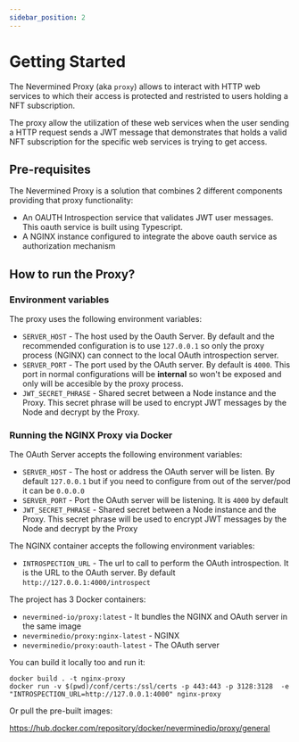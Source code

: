 ```yaml
---
sidebar_position: 2
---
```


# Getting Started

The Nevermined Proxy (aka `proxy`) allows to interact with HTTP web services to which their access is protected and restristed to users holding a NFT subscription.

The proxy allow the utilization of these web services when the user sending a HTTP request sends a JWT message that demonstrates that holds a valid NFT subscription for the specific web services is trying to get access.

## Pre-requisites

The Nevermined Proxy is a solution that combines 2 different components providing that proxy functionality:

* An OAUTH Introspection service that validates JWT user messages. This oauth service is built using Typescript.
* A NGINX instance configured to integrate the above oauth service as authorization mechanism

## How to run the Proxy?

### Environment variables

The proxy uses the following environment variables:

* `SERVER_HOST` - The host used by the Oauth Server. By default and the recommended configuration is to use `127.0.0.1` so only the proxy process (NGINX) can connect to the local OAuth introspection server.
* `SERVER_PORT` - The port used by the OAuth server. By default is `4000`. This port in normal configurations will be **internal** so won't be exposed and only will be accesible by the proxy process.
* `JWT_SECRET_PHRASE` - Shared secret between a Node instance and the Proxy. This secret phrase will be used to encrypt JWT messages by the Node and decrypt by the Proxy.

### Running the NGINX Proxy via Docker

The OAuth Server accepts the following environment variables:

* `SERVER_HOST` - The host or address the OAuth server will be listen. By default `127.0.0.1` but if you need to configure from out of the server/pod it can be `0.0.0.0`
* `SERVER_PORT` - Port the OAuth server will be listening. It is `4000` by default
* `JWT_SECRET_PHRASE` - Shared secret between a Node instance and the Proxy. This secret phrase will be used to encrypt JWT messages by the Node and decrypt by the Proxy

The NGINX container accepts the following environment variables:

* `INTROSPECTION_URL` - The url to call to perform the OAuth introspection. It is the URL to the OAuth server. By default `http://127.0.0.1:4000/introspect`

The project has 3 Docker containers:

* `nevermined-io/proxy:latest` - It bundles the NGINX and OAuth server in the same image
* `neverminedio/proxy:nginx-latest` - NGINX 
* `neverminedio/proxy:oauth-latest` - The OAuth server

You can build it locally too and run it:

```
docker build . -t nginx-proxy
docker run -v $(pwd)/conf/certs:/ssl/certs -p 443:443 -p 3128:3128  -e "INTROSPECTION_URL=http://127.0.0.1:4000" nginx-proxy
```

Or pull the pre-built images:

https://hub.docker.com/repository/docker/neverminedio/proxy/general


